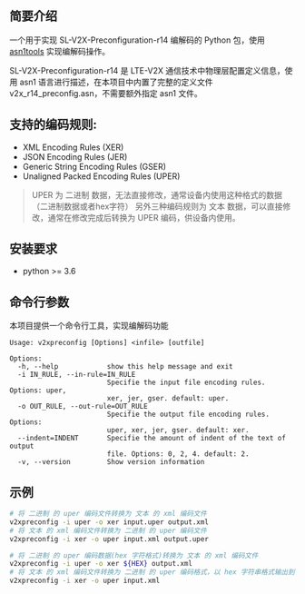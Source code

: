 ## 简要介绍
一个用于实现 SL-V2X-Preconfiguration-r14 编解码的 Python 包，使用 [asn1tools](https://github.com/eerimoq/asn1tools) 实现编解码操作。

SL-V2X-Preconfiguration-r14 是 LTE-V2X 通信技术中物理层配置定义信息，使用 asn1 语言进行描述，在本项目中内置了完整的定义文件 v2x_r14_preconfig.asn，不需要额外指定 asn1 文件。

## 支持的编码规则:
- XML Encoding Rules (XER)
- JSON Encoding Rules (JER)
- Generic String Encoding Rules (GSER)
- Unaligned Packed Encoding Rules (UPER)

> UPER 为 二进制 数据，无法直接修改，通常设备内使用这种格式的数据（二进制数据或者hex字符）
另外三种编码规则为 文本 数据，可以直接修改，通常在修改完成后转换为 UPER 编码，供设备内使用。

## 安装要求
- python >= 3.6

## 命令行参数
本项目提供一个命令行工具，实现编解码功能

```
Usage: v2xpreconfig [Options] <infile> [outfile]

Options:
  -h, --help            show this help message and exit
  -i IN_RULE, --in-rule=IN_RULE
                        Specifie the input file encoding rules. Options: uper,
                        xer, jer, gser. default: uper.
  -o OUT_RULE, --out-rule=OUT_RULE
                        Specifie the output file encoding rules. Options:
                        uper, xer, jer, gser. default: xer.
  --indent=INDENT       Specifie the amount of indent of the text of output
                        file. Options: 0, 2, 4. default: 2.
  -v, --version         Show version information
```

## 示例
```bash
# 将 二进制 的 uper 编码文件转换为 文本 的 xml 编码文件
v2xpreconfig -i uper -o xer input.uper output.xml
# 将 文本 的 xml 编码文件转换为 二进制 的 uper 编码文件
v2xpreconfig -i xer -o uper input.xml output.uper

# 将 二进制 的 uper 编码数据(hex 字符格式)转换为 文本 的 xml 编码文件
v2xpreconfig -i uper -o xer ${HEX} output.xml
# 将 文本 的 xml 编码文件转换为 二进制 的 uper 编码格式，以 hex 字符串格式输出到 标准设备
v2xpreconfig -i xer -o uper input.xml
```